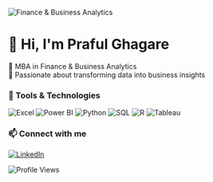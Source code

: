 ![Finance & Business Analytics](https://cdn.pixabay.com/photo/2018/01/18/07/00/analytics-3088958_1280.jpg)
# 👋 Hi, I'm Praful Ghagare  
🎯 MBA in Finance & Business Analytics  
💼 Passionate about transforming data into business insights  
### 🚀 Tools & Technologies
![Excel](https://img.icons8.com/color/48/000000/microsoft-excel-2019--v1.png)
![Power BI](https://img.icons8.com/color/48/000000/power-bi.png)
![Python](https://img.icons8.com/fluency/48/000000/python.png)
![SQL](https://img.icons8.com/color/48/000000/mysql-logo.png)
![R](https://img.icons8.com/color/48/000000/r-project.png)
![Tableau](https://img.icons8.com/color/48/000000/tableau-software.png)
### 📫 Connect with me  
[![LinkedIn](https://img.shields.io/badge/LinkedIn-blue?logo=linkedin&style=for-the-badge)](https://www.linkedin.com/in/prafulghagare123/)

![Profile Views](https://komarev.com/ghpvc/?username=prafulghagare&color=blue)
